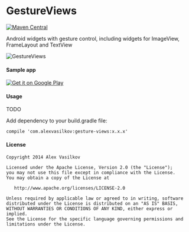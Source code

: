 GestureViews
============

[![Maven Central](https://maven-badges.herokuapp.com/maven-central/com.alexvasilkov/gesture-views/badge.svg)](https://maven-badges.herokuapp.com/maven-central/com.alexvasilkov/gesture-views)

Android widgets with gesture control, including widgets for ImageView, FrameLayout and TextView

![GestureViews](https://raw.github.com/alexvasilkov/GestureViews/master/sample/art/logo_small.png)

#### Sample app ####

[![Get it on Google Play](http://developer.android.com/images/brand/en_generic_rgb_wo_60.png)](http://play.google.com/store/apps/details?id=com.alexvasilkov.gestures.sample)

#### Usage ####

TODO

Add dependency to your build.gradle file:

    compile 'com.alexvasilkov:gesture-views:x.x.x'


#### License ####

    Copyright 2014 Alex Vasilkov

    Licensed under the Apache License, Version 2.0 (the "License");
    you may not use this file except in compliance with the License.
    You may obtain a copy of the License at

       http://www.apache.org/licenses/LICENSE-2.0

    Unless required by applicable law or agreed to in writing, software
    distributed under the License is distributed on an "AS IS" BASIS,
    WITHOUT WARRANTIES OR CONDITIONS OF ANY KIND, either express or implied.
    See the License for the specific language governing permissions and
    limitations under the License.
